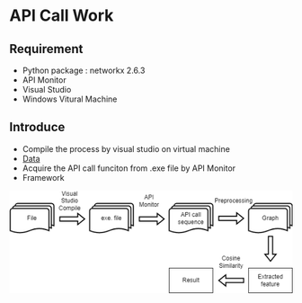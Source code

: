 # API Call Work

## Requirement
* Python package : networkx 2.6.3
* API Monitor
* Visual Studio
* Windows Vitural Machine

## Introduce
* Compile the process by visual studio on virtual machine
* [Data](https://github.com/aaaddress1/my-Little-Ransomware/)
* Acquire the API call funciton from .exe file by API Monitor
* Framework

![](./framework.png)
